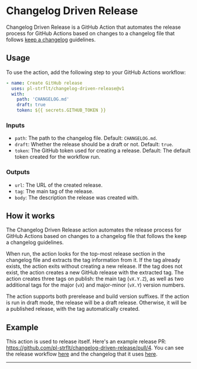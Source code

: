 # Changelog Driven Release

Changelog Driven Release is a GitHub Action that automates the release process for GitHub Actions based on changes to a changelog file that follows [keep a changelog](https://keepachangelog.com/en/1.0.0/) guidelines. 

## Usage

To use the action, add the following step to your GitHub Actions workflow:

```yml
- name: Create GitHub release
  uses: pl-strflt/changelog-driven-release@v1
  with:
    path: 'CHANGELOG.md'
    draft: true
    token: ${{ secrets.GITHUB_TOKEN }}
```


### Inputs

* `path`: The path to the changelog file. Default: `CHANGELOG.md`.
* `draft`: Whether the release should be a draft or not. Default: `true`.
* `token`: The GitHub token used for creating a release. Default: The default token created for the workflow run.

### Outputs

* `url`: The URL of the created release.
* `tag`: The main tag of the release.
* `body`: The description the release was created with.

## How it works

The Changelog Driven Release action automates the release process for GitHub Actions based on changes to a changelog file that follows the keep a changelog guidelines.

When run, the action looks for the top-most release section in the changelog file and extracts the tag information from it. If the tag already exists, the action exits without creating a new release. If the tag does not exist, the action creates a new GitHub release with the extracted tag. The action creates three tags on publish: the main tag (`vX.Y.Z`), as well as two additional tags for the major (`vX`) and major-minor (`vX.Y`) version numbers.

The action supports both prerelease and build version suffixes. If the action is run in draft mode, the release will be a draft release. Otherwise, it will be a published release, with the tag automatically created.
## Example

This action is used to release itself. Here's an example release PR: https://github.com/pl-strflt/changelog-driven-release/pull/4. You can see the release workflow [here](https://github.com/pl-strflt/changelog-driven-release/blob/main/.github/workflows/release.yml) and the changelog that it uses [here](https://github.com/pl-strflt/changelog-driven-release/blob/main/CHANGELOG.md). 

---
